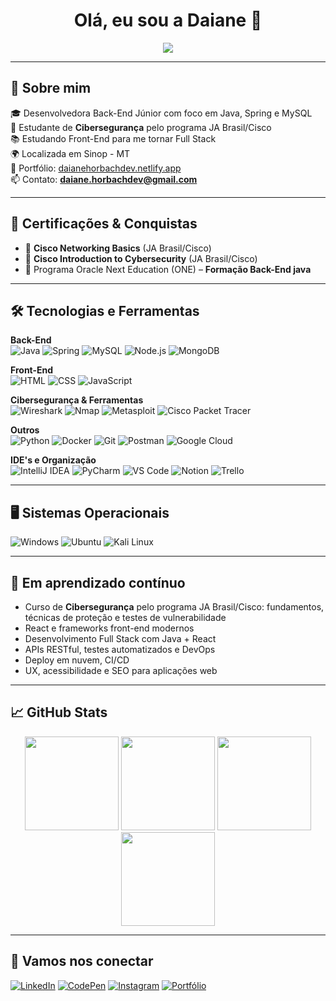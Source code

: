 <h1 align="center">Olá, eu sou a Daiane 👋</h1>

<p align="center">
  <img src="https://readme-typing-svg.herokuapp.com/?color=FA8072&size=22&center=true&vCenter=true&width=500&lines=Desenvolvedora+Back-end+Java;Estudante+Full+Stack;Cibersegurança+em+foco;Apaixonada+por+tecnologia+e+aprendizado!" />
</p>

--- 

## 🚀 Sobre mim

🎓 Desenvolvedora Back-End Júnior com foco em Java, Spring e MySQL  
🔐 Estudante de **Cibersegurança** pelo programa JA Brasil/Cisco  
📚 Estudando Front-End para me tornar Full Stack  
🌍 Localizada em Sinop - MT  
💼 Portfólio: [daianehorbachdev.netlify.app](https://daianehorbachdev.netlify.app)  
📫 Contato: **daiane.horbachdev@gmail.com**

---

## 🏅 Certificações & Conquistas

- 📜 **Cisco Networking Basics** (JA Brasil/Cisco)  
- 📜 **Cisco Introduction to Cybersecurity** (JA Brasil/Cisco)  
- 🚀 Programa Oracle Next Education (ONE) – **Formação Back-End java**  

---

## 🛠️ Tecnologias e Ferramentas

**Back-End**  
![Java](https://img.shields.io/badge/Java-ED8B00?style=for-the-badge&logo=java&logoColor=white)
![Spring](https://img.shields.io/badge/Spring-6DB33F?style=for-the-badge&logo=spring&logoColor=white)
![MySQL](https://img.shields.io/badge/MySQL-00758F?style=for-the-badge&logo=mysql&logoColor=white)
![Node.js](https://img.shields.io/badge/Node.js-339933?style=for-the-badge&logo=nodedotjs&logoColor=white)
![MongoDB](https://img.shields.io/badge/MongoDB-47A248?style=for-the-badge&logo=mongodb&logoColor=white)

**Front-End**  
![HTML](https://img.shields.io/badge/HTML5-E34F26?style=for-the-badge&logo=html5&logoColor=white)
![CSS](https://img.shields.io/badge/CSS3-1572B6?style=for-the-badge&logo=css3&logoColor=white)
![JavaScript](https://img.shields.io/badge/JavaScript-F7DF1E?style=for-the-badge&logo=javascript&logoColor=black)

**Cibersegurança & Ferramentas**  
![Wireshark](https://img.shields.io/badge/Wireshark-1679A7?style=for-the-badge&logo=wireshark&logoColor=white)
![Nmap](https://img.shields.io/badge/Nmap-004B87?style=for-the-badge&logo=nmap&logoColor=white)
![Metasploit](https://img.shields.io/badge/Metasploit-000000?style=for-the-badge&logo=metasploit&logoColor=blue)
![Cisco Packet Tracer](https://img.shields.io/badge/Cisco%20Packet%20Tracer-1BA0D7?style=for-the-badge&logo=cisco&logoColor=white)

**Outros**  
![Python](https://img.shields.io/badge/Python-3776AB?style=for-the-badge&logo=python&logoColor=white)
![Docker](https://img.shields.io/badge/Docker-2496ED?style=for-the-badge&logo=docker&logoColor=white)
![Git](https://img.shields.io/badge/Git-F05032?style=for-the-badge&logo=git&logoColor=white)
![Postman](https://img.shields.io/badge/Postman-FF6C37?style=for-the-badge&logo=postman&logoColor=white)
![Google Cloud](https://img.shields.io/badge/GoogleCloud-%234285F4.svg?style=for-the-badge&logo=google-cloud&logoColor=white)

**IDE's e Organização**  
![IntelliJ IDEA](https://img.shields.io/badge/IntelliJ%20IDEA-000000?style=for-the-badge&logo=intellij-idea&logoColor=white)
![PyCharm](https://img.shields.io/badge/PyCharm-000000?style=for-the-badge&logo=pycharm&logoColor=white)
![VS Code](https://img.shields.io/badge/VSCode-007ACC?style=for-the-badge&logo=visual-studio-code&logoColor=white)
![Notion](https://img.shields.io/badge/Notion-000000?style=for-the-badge&logo=notion&logoColor=white)
![Trello](https://img.shields.io/badge/Trello-0052CC?style=for-the-badge&logo=trello&logoColor=white)

---

## 🖥️ Sistemas Operacionais

![Windows](https://img.shields.io/badge/Windows-0078D6?style=for-the-badge&logo=windows&logoColor=white)
![Ubuntu](https://img.shields.io/badge/Ubuntu-E95420?style=for-the-badge&logo=ubuntu&logoColor=white)
![Kali Linux](https://img.shields.io/badge/Kali%20Linux-557C94?style=for-the-badge&logo=kalilinux&logoColor=white)

---

## 🌱 Em aprendizado contínuo

- Curso de **Cibersegurança** pelo programa JA Brasil/Cisco: fundamentos, técnicas de proteção e testes de vulnerabilidade  
- React e frameworks front-end modernos  
- Desenvolvimento Full Stack com Java + React  
- APIs RESTful, testes automatizados e DevOps  
- Deploy em nuvem, CI/CD  
- UX, acessibilidade e SEO para aplicações web

---

## 📈 GitHub Stats

<div align="center">

  <!-- Contribuições diárias -->
  <img height="150em" src="https://github-readme-streak-stats.herokuapp.com/?user=daianemh&theme=tokyonight&hide_border=false" />

  <!-- Linguagens mais usadas -->
  <img height="150em" src="https://github-readme-stats.vercel.app/api/top-langs/?username=daianemh&layout=compact&langs_count=8&theme=tokyonight"/>

  <!-- Estatísticas gerais -->
  <img height="150em" src="https://github-readme-stats.vercel.app/api?username=daianemh&show_icons=true&theme=tokyonight&include_all_commits=true&count_private=true&hide_border=false"/>

  <!-- Troféus do GitHub -->
  <img height="150em" src="https://github-profile-trophy.vercel.app/?username=daianemh&theme=tokyonight&no-frame=true&no-bg=true&margin-w=4"/>

</div>

---


## 🔗 Vamos nos conectar

[![LinkedIn](https://img.shields.io/badge/LinkedIn-blue?style=for-the-badge&logo=linkedin&logoColor=white)](https://www.linkedin.com/in/daiane-moreira-horbach/)
[![CodePen](https://img.shields.io/badge/CodePen-black?style=for-the-badge&logo=codepen&logoColor=white)](https://codepen.io/daianemh)
[![Instagram](https://img.shields.io/badge/Instagram-E4405F?style=for-the-badge&logo=instagram&logoColor=white)](https://www.instagram.com/daiane.horbachdev/)
[![Portfólio](https://img.shields.io/badge/Portf%C3%B3lio-222222?style=for-the-badge&logo=netlify&logoColor=00C7B7)](https://daianehorbachdev.netlify.app/)

